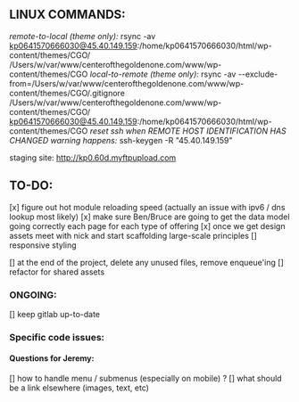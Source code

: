## LINUX COMMANDS:
*remote-to-local (theme only):*
  rsync -av kp0641570666030@45.40.149.159:/home/kp0641570666030/html/wp-content/themes/CGO/ /Users/w/var/www/centerofthegoldenone.com/www/wp-content/themes/CGO
*local-to-remote (theme only):*
  rsync -av --exclude-from=/Users/w/var/www/centerofthegoldenone.com/www/wp-content/themes/CGO/.gitignore /Users/w/var/www/centerofthegoldenone.com/www/wp-content/themes/CGO/ kp0641570666030@45.40.149.159:/home/kp0641570666030/html/wp-content/themes/CGO
*reset ssh when REMOTE HOST IDENTIFICATION HAS CHANGED warning happens:*
  ssh-keygen -R "45.40.149.159"


staging site: http://kp0.60d.myftpupload.com


## TO-DO:
[x] figure out hot module reloading speed (actually an issue with ipv6 / dns lookup most likely)
[x] make sure Ben/Bruce are going to get the data model going correctly
each page for each type of offering
[x] once we get design assets meet with nick and start scaffolding large-scale principles
[] responsive styling


[] at the end of the project, delete any unused files, remove enqueue'ing
  [] refactor for shared assets

### ONGOING:
[] keep gitlab up-to-date

### Specific code issues:

#### Questions for Jeremy:
[] how to handle menu / submenus (especially on mobile) ?
[] what should be a link elsewhere (images, text, etc)
